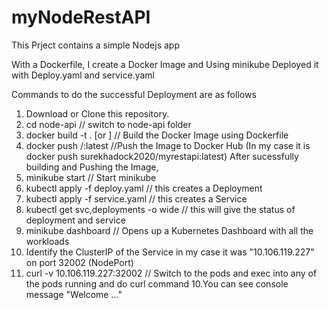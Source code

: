 # myNodeRestAPI

This Prject contains a simple Nodejs app

With a Dockerfile, I create a Docker Image and Using minikube Deployed it with Deploy.yaml and service.yaml

Commands to do the successful Deployment are as follows

1. Download or Clone this repository.
2. cd node-api  // switch to node-api folder
3. docker build -t <Image-Name> . [or <PathforDockerfile>]  // Build the Docker Image using Dockerfile
4. docker push <dockerusername>/<Image-Name>:latest //Push the Image to Docker Hub (In my case it is docker push surekhadock2020/myrestapi:latest) 
After sucessfully building and Pushing the Image,
4. minikube start  // Start minikube  
5. kubectl apply -f deploy.yaml // this creates a Deployment
6. kubectl apply -f service.yaml // this creates a Service
7. kubectl get svc,deployments -o wide  // this will give the status of deployment and service
8. minikube dashboard // Opens up a Kubernetes Dashboard with all the workloads
9. Identify the ClusterIP of the Service in my case it was "10.106.119.227" on port 32002 (NodePort)
9. curl -v 10.106.119.227:32002 // Switch to the pods and exec into any of the pods running and do curl command
10.You can see console message "Welcome ..."

